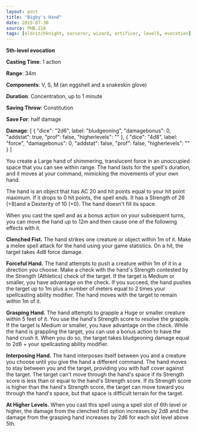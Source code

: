 ```yaml
---
layout: post
title: "Bigby's Hand"
date: 2015-07-30
source: PHB.218
tags: [eldritchknight, sorcerer, wizard, artificer, level5, evocation]
---
```


**5th-level evocation**

**Casting Time**: 1 action

**Range**: 34m

**Components**: V, S, M (an eggshell and a snakeskin glove)

**Duration**: Concentration, up to 1 minute

**Saving Throw**: Constitution

**Save For**: half damage

**Damage**: [ { "dice": "2d6", label: "bludgeoning", "damagebonus": 0, "addstat": true, "prof": false, "higherlevels": "" }, { "dice": "4d8", label: "force", "damagebonus": 0, "addstat": false, "prof": false, "higherlevels": "" } ]

You create a Large hand of shimmering, translucent force in an unoccupied space that you can see within range. The hand lasts for the spell's duration, and it moves at your command, mimicking the movements of your own hand.

The hand is an object that has AC 20 and hit points equal to your hit point maximum. If it drops to 0 hit points, the spell ends. It has a Strength of 26 (+8)and a Dexterity of 10 (+0). The hand doesn't fill its space.

When you cast the spell and as a bonus action on your subsequent turns, you can move the hand up to 12m and then cause one of the following effects with it.

**Clenched Fist.** The hand strikes one creature or object within 1m of it. Make a melee spell attack for the hand using your game statistics. On a hit, the target takes 4d8 force damage.

**Forceful Hand.** The hand attempts to push a creature within 1m of it in a direction you choose. Make a check with the hand's Strength contested by the Strength (Athletics) check of the target. If the target is Medium or smaller, you have advantage on the check. If you succeed, the hand pushes the target up to 1m plus a number of meters equal to 2 times your spellcasting ability modifier. The hand moves with the target to remain within 1m of it.

**Grasping Hand.** The hand attempts to grapple a Huge or smaller creature within 5 feet of it. You use the hand's Strength score to resolve the grapple. If the target is Medium or smaller, you have advantage on the check. While the hand is grappling the target, you can use a bonus action to have the hand crush it. When you do so, the target takes bludgeoning damage equal to 2d6 + your spellcasting ability modifier.

**Interposing Hand.** The hand interposes itself between you and a creature you choose until you give the hand a different  command. The hand moves to stay between you and the target, providing you with half cover against the target. The target can't move through the hand's space if its Strength score is less than or equal to the hand's Strength score. If its Strength score is higher than the hand's Strength score, the target can move toward you through the hand's space, but that space is difficult terrain for the target.

**At Higher Levels.** When you cast this spell using a spell slot of 6th level or higher, the damage from the clenched fist option increases by 2d8 and the damage from the grasping hand increases by 2d6 for each slot level above 5th.
